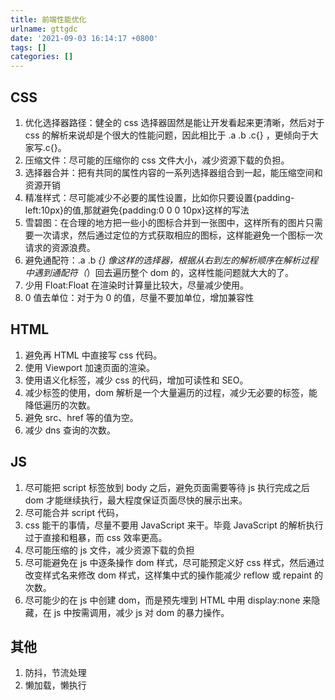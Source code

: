 ```yaml
---
title: 前端性能优化
urlname: gttgdc
date: '2021-09-03 16:14:17 +0800'
tags: []
categories: []
---
```


## CSS

1. 优化选择器路径：健全的 css 选择器固然是能让开发看起来更清晰，然后对于 css 的解析来说却是个很大的性能问题，因此相比于 .a .b .c{} ，更倾向于大家写.c{}。
1. 压缩文件：尽可能的压缩你的 css 文件大小，减少资源下载的负担。
1. 选择器合并：把有共同的属性内容的一系列选择器组合到一起，能压缩空间和资源开销
1. 精准样式：尽可能减少不必要的属性设置，比如你只要设置{padding-left:10px}的值,那就避免{padding:0 0 0 10px}这样的写法
1. 雪碧图：在合理的地方把一些小的图标合并到一张图中，这样所有的图片只需要一次请求，然后通过定位的方式获取相应的图标，这样能避免一个图标一次请求的资源浪费。
1. 避免通配符：.a .b _{} 像这样的选择器，根据从右到左的解析顺序在解析过程中遇到通配符（_）回去遍历整个 dom 的，这样性能问题就大大的了。
1. 少用 Float:Float 在渲染时计算量比较大，尽量减少使用。
1. 0 值去单位：对于为 0 的值，尽量不要加单位，增加兼容性

## HTML

1. 避免再 HTML 中直接写 css 代码。
1. 使用 Viewport 加速页面的渲染。
1. 使用语义化标签，减少 css 的代码，增加可读性和 SEO。
1. 减少标签的使用，dom 解析是一个大量遍历的过程，减少无必要的标签，能降低遍历的次数。
1. 避免 src、href 等的值为空。
1. 减少 dns 查询的次数。

## JS

1. 尽可能把 script 标签放到 body 之后，避免页面需要等待 js 执行完成之后 dom 才能继续执行，最大程度保证页面尽快的展示出来。
1. 尽可能合并 script 代码，
1. css 能干的事情，尽量不要用 JavaScript 来干。毕竟 JavaScript 的解析执行过于直接和粗暴，而 css 效率更高。
1. 尽可能压缩的 js 文件，减少资源下载的负担
1. 尽可能避免在 js 中逐条操作 dom 样式，尽可能预定义好 css 样式，然后通过改变样式名来修改 dom 样式，这样集中式的操作能减少 reflow 或 repaint 的次数。
1. 尽可能少的在 js 中创建 dom，而是预先埋到 HTML 中用 display:none 来隐藏，在 js 中按需调用，减少 js 对 dom 的暴力操作。

## 其他

1. 防抖，节流处理
1. 懒加载，懒执行
